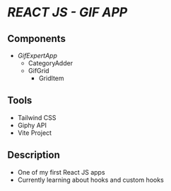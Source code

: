 # *REACT JS - GIF APP*

## Components

 * *GifExpertApp*
    - CategoryAdder
    - GifGrid
        - GridItem

## Tools
* Tailwind CSS 
* Giphy API
* Vite Project

## Description
* One of my first React JS apps
* Currently learning about hooks and custom hooks